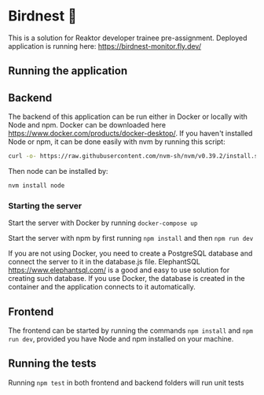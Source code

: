 # Birdnest :eagle:

This is a solution for Reaktor developer trainee pre-assignment. Deployed application is running here: https://birdnest-monitor.fly.dev/

## Running the application

## Backend

The backend of this application can be run either in Docker or locally with Node and npm. Docker can be downloaded here https://www.docker.com/products/docker-desktop/. 
If you haven't installed Node or npm, it can be done easily with nvm by running this script:

```sh
curl -o- https://raw.githubusercontent.com/nvm-sh/nvm/v0.39.2/install.sh | bash
```

Then node can be installed by:

```sh
nvm install node
```

### Starting the server

Start the server with Docker by running `docker-compose up`

Start the server with npm by first running `npm install` and then `npm run dev`

If you are not using Docker, you need to create a PostgreSQL database and connect the server to it in the database.js file. ElephantSQL https://www.elephantsql.com/ is a good and easy to use solution for creating such database.
If you use Docker, the database is created in the container and the application connects to it automatically.

## Frontend

The frontend can be started by running the commands `npm install` and `npm run dev`, provided you have Node and npm installed on your machine.

## Running the tests

Running `npm test` in both frontend and backend folders will run unit tests
